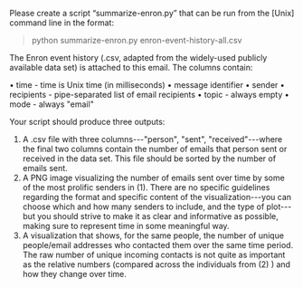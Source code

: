 Please create a script “summarize-enron.py” that can be run from the [Unix] command line in the format:

> python summarize-enron.py enron-event-history-all.csv

The Enron event history (.csv, adapted from the widely-used publicly available data set) is attached to this email. The columns contain:

•	time - time is Unix time (in milliseconds)
•	message identifier
•	sender
•	recipients - pipe-separated list of email recipients
•	topic - always empty
•	mode - always "email"

Your script should produce three outputs:
1.	A .csv file with three columns---"person", "sent", "received"---where the final two columns contain the number of emails that person sent or received in the data set. This file should be sorted by the number of emails sent.
2.	A PNG image visualizing the number of emails sent over time by some of the most prolific senders in (1). There are no specific guidelines regarding the format and specific content of the visualization---you can choose which and how many senders to include, and the type of plot---but you should strive to make it as clear and informative as possible, making sure to represent time in some meaningful way.
3.	A visualization that shows, for the same people, the number of unique people/email addresses who contacted them over the same time period. The raw number of unique incoming contacts is not quite as important as the relative numbers (compared across the individuals from (2) ) and how they change over time.

